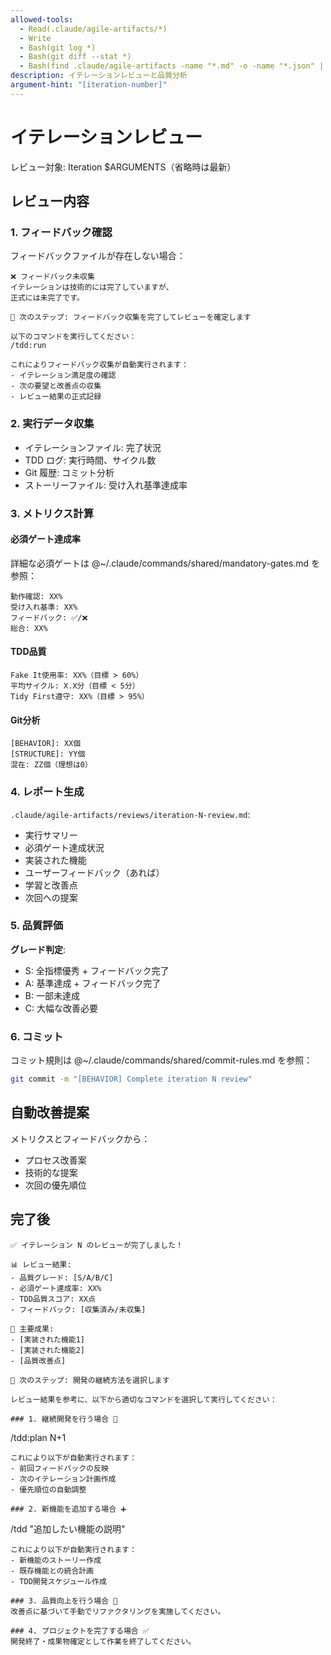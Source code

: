 ```yaml
---
allowed-tools:
  - Read(.claude/agile-artifacts/*)
  - Write
  - Bash(git log *)
  - Bash(git diff --stat *)
  - Bash(find .claude/agile-artifacts -name "*.md" -o -name "*.json" | wc -l)
description: イテレーションレビューと品質分析
argument-hint: "[iteration-number]"
---
```


# イテレーションレビュー

レビュー対象: Iteration $ARGUMENTS（省略時は最新）

## レビュー内容

### 1. フィードバック確認

フィードバックファイルが存在しない場合：

```text
❌ フィードバック未収集
イテレーションは技術的には完了していますが、
正式には未完了です。

🚀 次のステップ: フィードバック収集を完了してレビューを確定します

以下のコマンドを実行してください：
/tdd:run

これによりフィードバック収集が自動実行されます：
- イテレーション満足度の確認
- 次の要望と改善点の収集
- レビュー結果の正式記録
```

### 2. 実行データ収集

- イテレーションファイル: 完了状況
- TDD ログ: 実行時間、サイクル数
- Git 履歴: コミット分析
- ストーリーファイル: 受け入れ基準達成率

### 3. メトリクス計算

#### 必須ゲート達成率

詳細な必須ゲートは @~/.claude/commands/shared/mandatory-gates.md を参照：
```text
動作確認: XX%
受け入れ基準: XX%
フィードバック: ✅/❌
総合: XX%
```

#### TDD品質

```text
Fake It使用率: XX%（目標 > 60%）
平均サイクル: X.X分（目標 < 5分）
Tidy First遵守: XX%（目標 > 95%）
```

#### Git分析

```text
[BEHAVIOR]: XX個
[STRUCTURE]: YY個
混在: ZZ個（理想は0）
```

### 4. レポート生成

`.claude/agile-artifacts/reviews/iteration-N-review.md`:

- 実行サマリー
- 必須ゲート達成状況
- 実装された機能
- ユーザーフィードバック（あれば）
- 学習と改善点
- 次回への提案

### 5. 品質評価

**グレード判定**:

- S: 全指標優秀 + フィードバック完了
- A: 基準達成 + フィードバック完了
- B: 一部未達成
- C: 大幅な改善必要

### 6. コミット

コミット規則は @~/.claude/commands/shared/commit-rules.md を参照：
```bash
git commit -m "[BEHAVIOR] Complete iteration N review"
```

## 自動改善提案

メトリクスとフィードバックから：

- プロセス改善案
- 技術的な提案
- 次回の優先順位

## 完了後

```text
✅ イテレーション N のレビューが完了しました！

📊 レビュー結果:
- 品質グレード: [S/A/B/C]
- 必須ゲート達成率: XX%
- TDD品質スコア: XX点
- フィードバック: [収集済み/未収集]

🎯 主要成果:
- [実装された機能1]
- [実装された機能2]
- [品質改善点]

🚀 次のステップ: 開発の継続方法を選択します

レビュー結果を参考に、以下から適切なコマンドを選択して実行してください：

### 1. 継続開発を行う場合 🚀
```
/tdd:plan N+1
```
これにより以下が自動実行されます：
- 前回フィードバックの反映
- 次のイテレーション計画作成
- 優先順位の自動調整

### 2. 新機能を追加する場合 ➕  
```
/tdd "追加したい機能の説明"
```
これにより以下が自動実行されます：
- 新機能のストーリー作成
- 既存機能との統合計画
- TDD開発スケジュール作成

### 3. 品質向上を行う場合 🔧
改善点に基づいて手動でリファクタリングを実施してください。

### 4. プロジェクトを完了する場合 ✅
開発終了・成果物確定として作業を終了してください。
```
